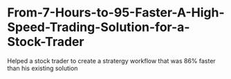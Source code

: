 # From-7-Hours-to-95-Faster-A-High-Speed-Trading-Solution-for-a-Stock-Trader

Helped a stock trader to create a stratergy workflow that was 86% faster than his existing solution
